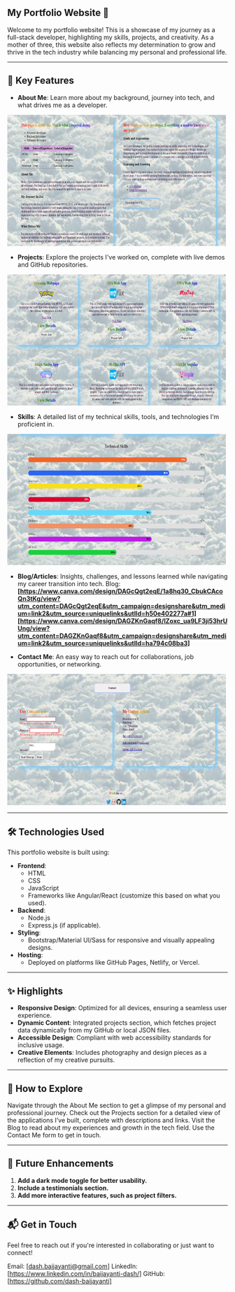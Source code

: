 ## My Portfolio Website 🌟

Welcome to my portfolio website! This is a showcase of my journey as a full-stack developer, highlighting my skills, projects, and creativity. As a mother of three, this website also reflects my determination to grow and thrive in the tech industry while balancing my personal and professional life.

---

## 🌟 Key Features

- **About Me**: Learn more about my background, journey into tech, and what drives me as a developer.
<img src="screen/portfolio/about.png" alt="about - Offline Mode" width="500" height="300">

- **Projects**: Explore the projects I've worked on, complete with live demos and GitHub repositories.
<img src="screen/portfolio/work.png" alt="work - Offline Mode" width="500" height="300">

- **Skills**: A detailed list of my technical skills, tools, and technologies I’m proficient in.
<img src="screen/portfolio/tech.png" alt="tech - Offline Mode" width="500" height="300">

- **Blog/Articles**: Insights, challenges, and lessons learned while navigating my career transition into tech.
Blog: 
**[https://www.canva.com/design/DAGcQgt2eqE/1a8hq30_CbukCAcoQn3tKg/view?utm_content=DAGcQgt2eqE&utm_campaign=designshare&utm_medium=link2&utm_source=uniquelinks&utlId=h50e402277a#1]** 
**[https://www.canva.com/design/DAGZKnGaqf8/IZoxc_ua9LF3ji53hrUUng/view?utm_content=DAGZKnGaqf8&utm_campaign=designshare&utm_medium=link2&utm_source=uniquelinks&utlId=ha794c08ba3]**  

- **Contact Me**: An easy way to reach out for collaborations, job opportunities, or networking.
<img src="screen/portfolio/contact.png" alt="contact - Offline Mode" width="500" height="300">

---

## 🛠️ Technologies Used

This portfolio website is built using:

- **Frontend**: 
    - HTML
    - CSS
    - JavaScript
    - Frameworks like Angular/React (customize this based on what you used).
- **Backend**: 
    - Node.js
    - Express.js (if applicable).
- **Styling**:
    - Bootstrap/Material UI/Sass for responsive and visually appealing designs.
- **Hosting**: 
    - Deployed on platforms like GitHub Pages, Netlify, or Vercel.

---

## ✨ Highlights

- **Responsive Design**: 
Optimized for all devices, ensuring a seamless user experience.
- **Dynamic Content**: 
Integrated projects section, which fetches project data dynamically from my GitHub or local JSON files.
- **Accessible Design**: 
Compliant with web accessibility standards for inclusive usage.
- **Creative Elements**: 
Includes photography and design pieces as a reflection of my creative pursuits.

---

## 💼 How to Explore

Navigate through the About Me section to get a glimpse of my personal and professional journey.
Check out the Projects section for a detailed view of the applications I’ve built, complete with descriptions and links.
Visit the Blog to read about my experiences and growth in the tech field.
Use the Contact Me form to get in touch.

---

## 🚀 Future Enhancements
1. **Add a dark mode toggle for better usability.**
2. **Include a testimonials section.**
3. **Add more interactive features, such as project filters.**

---

## 📬 Get in Touch

Feel free to reach out if you're interested in collaborating or just want to connect!

Email: [dash.baijayanti@gmail.com]
LinkedIn: [https://www.linkedin.com/in/baijayanti-dash/]
GitHub: [https://github.com/dash-baijayanti]

 
